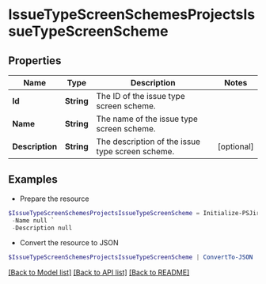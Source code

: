 # IssueTypeScreenSchemesProjectsIssueTypeScreenScheme
## Properties

Name | Type | Description | Notes
------------ | ------------- | ------------- | -------------
**Id** | **String** | The ID of the issue type screen scheme. | 
**Name** | **String** | The name of the issue type screen scheme. | 
**Description** | **String** | The description of the issue type screen scheme. | [optional] 

## Examples

- Prepare the resource
```powershell
$IssueTypeScreenSchemesProjectsIssueTypeScreenScheme = Initialize-PSJiraIssueTypeScreenSchemesProjectsIssueTypeScreenScheme  -Id null `
 -Name null `
 -Description null
```

- Convert the resource to JSON
```powershell
$IssueTypeScreenSchemesProjectsIssueTypeScreenScheme | ConvertTo-JSON
```

[[Back to Model list]](../README.md#documentation-for-models) [[Back to API list]](../README.md#documentation-for-api-endpoints) [[Back to README]](../README.md)

